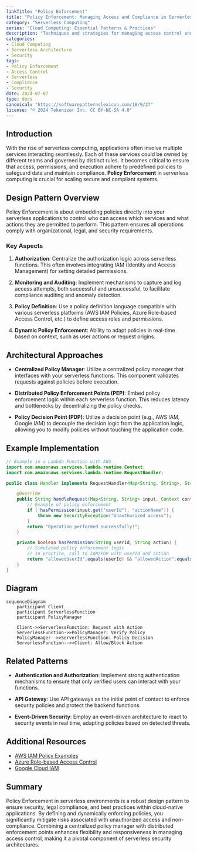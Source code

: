```yaml
---
linkTitle: "Policy Enforcement"
title: "Policy Enforcement: Managing Access and Compliance in Serverless Computing"
category: "Serverless Computing"
series: "Cloud Computing: Essential Patterns & Practices"
description: "Techniques and strategies for managing access control and compliance in serverless computing environments through policy enforcement mechanisms."
categories:
- Cloud Computing
- Serverless Architecture
- Security
tags:
- Policy Enforcement
- Access Control
- Serverless
- Compliance
- Security
date: 2024-07-07
type: docs
canonical: "https://softwarepatternslexicon.com/18/9/27"
license: "© 2024 Tokenizer Inc. CC BY-NC-SA 4.0"
---
```



## Introduction

With the rise of serverless computing, applications often involve multiple services interacting seamlessly. Each of these services could be owned by different teams and governed by distinct rules. It becomes critical to ensure that access, permissions, and execution adhere to predefined policies to safeguard data and maintain compliance. **Policy Enforcement** in serverless computing is crucial for scaling secure and compliant systems.

## Design Pattern Overview

Policy Enforcement is about embedding policies directly into your serverless applications to control who can access which services and what actions they are permitted to perform. This pattern ensures all operations comply with organizational, legal, and security requirements.

### Key Aspects

1. **Authorization**: Centralize the authorization logic across serverless functions. This often involves integrating IAM (Identity and Access Management) for setting detailed permissions.
   
2. **Monitoring and Auditing**: Implement mechanisms to capture and log access attempts, both successful and unsuccessful, to facilitate compliance auditing and anomaly detection.

3. **Policy Definition**: Use a policy definition language compatible with various serverless platforms (AWS IAM Policies, Azure Role-based Access Control, etc.) to define access roles and permissions.

4. **Dynamic Policy Enforcement**: Ability to adapt policies in real-time based on context, such as user actions or request origins.

## Architectural Approaches

- **Centralized Policy Manager**: Utilize a centralized policy manager that interfaces with your serverless functions. This component validates requests against policies before execution.
  
- **Distributed Policy Enforcement Points (PEP)**: Embed policy enforcement logic within each serverless function. This reduces latency and bottlenecks by decentralizing the policy checks.

- **Policy Decision Point (PDP)**: Utilize a decision point (e.g., AWS IAM, Google IAM) to decouple the decision logic from the application logic, allowing you to modify policies without touching the application code.

## Example Implementation

```java
// Example in a Lambda Function with AWS
import com.amazonaws.services.lambda.runtime.Context;
import com.amazonaws.services.lambda.runtime.RequestHandler;

public class Handler implements RequestHandler<Map<String, String>, String> {

    @Override
    public String handleRequest(Map<String, String> input, Context context) {
        // Example of policy enforcement
        if (!hasPermission(input.get("userId"), "actionName")) {
            throw new SecurityException("Unauthorized access");
        }
        return "Operation performed successfully!";
    }

    private boolean hasPermission(String userId, String action) {
        // Simulated policy enforcement logic
        // In practice, call to IAM/PDP with userId and action
        return "allowedUserId".equals(userId) && "allowedAction".equals(action);
    }
}
```

## Diagram

```mermaid
sequenceDiagram
    participant Client
    participant ServerlessFunction
    participant PolicyManager

    Client->>ServerlessFunction: Request with Action
    ServerlessFunction->>PolicyManager: Verify Policy
    PolicyManager-->>ServerlessFunction: Policy Decision
    ServerlessFunction-->>Client: Allow/Block Action
```

## Related Patterns

- **Authentication and Authorization**: Implement strong authentication mechanisms to ensure that only verified users can interact with your functions.
  
- **API Gateway**: Use API gateways as the initial point of contact to enforce security policies and protect the backend functions.

- **Event-Driven Security**: Employ an event-driven architecture to react to security events in real time, adapting policies based on detected threats.

## Additional Resources

- [AWS IAM Policy Examples](https://docs.aws.amazon.com/IAM/latest/UserGuide/access_policies_examples.html)
- [Azure Role-based Access Control](https://docs.microsoft.com/en-us/azure/role-based-access-control/)
- [Google Cloud IAM](https://cloud.google.com/iam)

## Summary

Policy Enforcement in serverless environments is a robust design pattern to ensure security, legal compliance, and best practices within cloud-native applications. By defining and dynamically enforcing policies, you significantly mitigate risks associated with unauthorized access and non-compliance. Combining a centralized policy manager with distributed enforcement points enhances flexibility and responsiveness in managing access control, making it a pivotal component of serverless security architectures.
